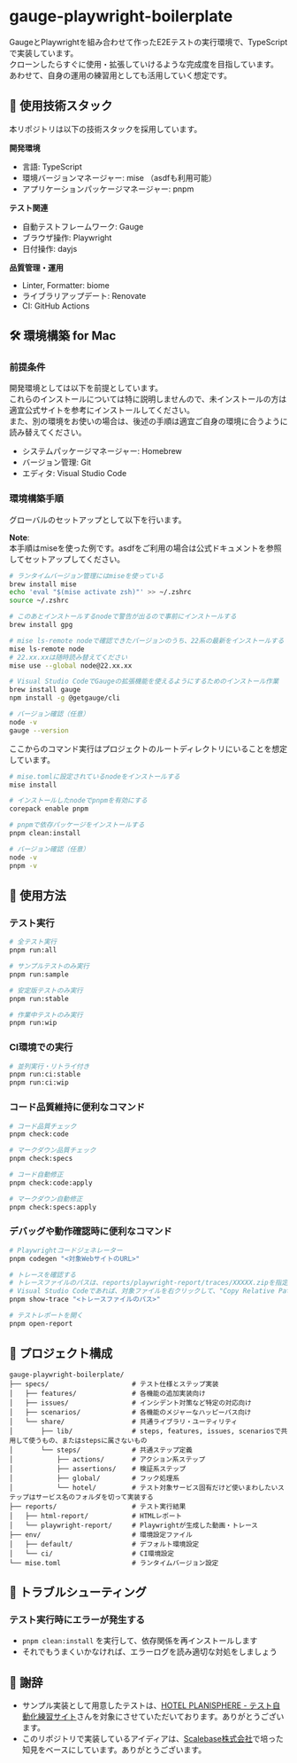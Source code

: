 # gauge-playwright-boilerplate

GaugeとPlaywrightを組み合わせて作ったE2Eテストの実行環境で、TypeScriptで実装しています。  
クローンしたらすぐに使用・拡張していけるような完成度を目指しています。  
あわせて、自身の運用の練習用としても活用していく想定です。

## 🚀 使用技術スタック

本リポジトリは以下の技術スタックを採用しています。

**開発環境**
- 言語: TypeScript
- 環境バージョンマネージャー: mise （asdfも利用可能）
- アプリケーションパッケージマネージャー: pnpm

**テスト関連**
- 自動テストフレームワーク: Gauge
- ブラウザ操作: Playwright
- 日付操作: dayjs

**品質管理・運用**
- Linter, Formatter: biome
- ライブラリアップデート: Renovate
- CI: GitHub Actions

## 🛠️ 環境構築 for Mac

### 前提条件

開発環境としては以下を前提としています。  
これらのインストールについては特に説明しませんので、未インストールの方は適宜公式サイトを参考にインストールしてください。  
また、別の環境をお使いの場合は、後述の手順は適宜ご自身の環境に合うように読み替えてください。

- システムパッケージマネージャー: Homebrew
- バージョン管理: Git
- エディタ: Visual Studio Code

### 環境構築手順

グローバルのセットアップとして以下を行います。

**Note**:  
本手順はmiseを使った例です。asdfをご利用の場合は公式ドキュメントを参照してセットアップしてください。

```sh
# ランタイムバージョン管理にはmiseを使っている
brew install mise
echo 'eval "$(mise activate zsh)"' >> ~/.zshrc
source ~/.zshrc

# このあとインストールするnodeで警告が出るので事前にインストールする
brew install gpg

# mise ls-remote nodeで確認できたバージョンのうち、22系の最新をインストールする
mise ls-remote node
# 22.xx.xxは随時読み替えてください
mise use --global node@22.xx.xx

# Visual Studio CodeでGaugeの拡張機能を使えるようにするためのインストール作業
brew install gauge
npm install -g @getgauge/cli

# バージョン確認（任意）
node -v
gauge --version
```

ここからのコマンド実行はプロジェクトのルートディレクトリにいることを想定しています。

```sh
# mise.tomlに設定されているnodeをインストールする
mise install

# インストールしたnodeでpnpmを有効にする
corepack enable pnpm

# pnpmで依存パッケージをインストールする
pnpm clean:install

# バージョン確認（任意）
node -v
pnpm -v
```

## 📖 使用方法

### テスト実行

```sh
# 全テスト実行
pnpm run:all

# サンプルテストのみ実行
pnpm run:sample

# 安定版テストのみ実行
pnpm run:stable

# 作業中テストのみ実行
pnpm run:wip
```

### CI環境での実行

```sh
# 並列実行・リトライ付き
pnpm run:ci:stable
pnpm run:ci:wip
```

### コード品質維持に便利なコマンド

```sh
# コード品質チェック
pnpm check:code

# マークダウン品質チェック
pnpm check:specs

# コード自動修正
pnpm check:code:apply

# マークダウン自動修正
pnpm check:specs:apply
```

### デバッグや動作確認時に便利なコマンド

```sh
# Playwrightコードジェネレーター
pnpm codegen "<対象WebサイトのURL>"

# トレースを確認する
# トレースファイルのパスは、reports/playwright-report/traces/XXXXX.zipを指定する
# Visual Studio Codeであれば、対象ファイルを右クリックして、"Copy Relative Path"を選ぶと便利
pnpm show-trace "<トレースファイルのパス>"

# テストレポートを開く
pnpm open-report
```

## 📁 プロジェクト構成

```
gauge-playwright-boilerplate/
├── specs/                     # テスト仕様とステップ実装
│   ├── features/              # 各機能の追加実装向け
│   ├── issues/                # インシデント対策など特定の対応向け
│   ├── scenarios/             # 各機能のメジャーなハッピーパス向け
│   └── share/                 # 共通ライブラリ・ユーティリティ
│       ├── lib/               # steps, features, issues, scenariosで共用して使うもの、またはstepsに属さないもの
│       └── steps/             # 共通ステップ定義
│           ├── actions/       # アクション系ステップ
│           ├── assertions/    # 検証系ステップ
│           ├── global/        # フック処理系
│           └── hotel/         # テスト対象サービス固有だけど使いまわしたいステップはサービス名のフォルダを切って実装する
├── reports/                   # テスト実行結果
│   ├── html-report/           # HTMLレポート
│   └── playwright-report/     # Playwrightが生成した動画・トレース
├── env/                       # 環境設定ファイル
│   ├── default/               # デフォルト環境設定
│   └── ci/                    # CI環境設定
└── mise.toml                  # ランタイムバージョン設定
```

## 🔧 トラブルシューティング

### テスト実行時にエラーが発生する

- `pnpm clean:install` を実行して、依存関係を再インストールします
- それでもうまくいかなければ、エラーログを読み適切な対処をしましょう

## 🙏 謝辞

- サンプル実装として用意したテストは、[HOTEL PLANISPHERE \- テスト自動化練習サイト](https://hotel-example-site.takeyaqa.dev/ja/index.html)さんを対象にさせていただいております。ありがとうございます。
- このリポジトリで実装しているアイディアは、[Scalebase株式会社](https://scalebase.co.jp/)で培った知見をベースにしています。ありがとうございます。
